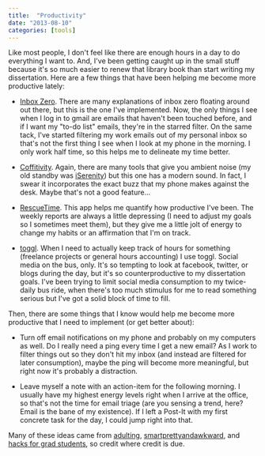 ```yaml
---
title:  "Productivity" 
date: "2013-08-10"
categories: [tools]
---
```


Like most people, I don't feel like there are enough hours in a day to do everything I want to. And, I've been getting caught up in the small stuff because it's so much easier to renew that library book than start writing my dissertation. Here are a few things that have been helping me become more productive lately:


* [Inbox Zero](http://xph.us/2013/01/22/inbox-zero-for-life.html). There are many explanations of inbox zero floating around out there, but this is the one I've implemented. Now, the only things I see when I log in to gmail are emails that haven't been touched before, and if I want my "to-do list" emails, they're in the starred filter. 
On the same tack, I've started filtering my work emails out of my personal inbox so that's not the first thing I see when I look at my phone in the morning. I only work half time, so this helps me to delineate my time better. 

* [Coffitivity](http://www.coffitivity.com/). Again, there are many tools that give you ambient noise (my old standby was [iSerenity](http://www.iserenity.com/)) but this one has a modern sound. In fact, I swear it incorporates the exact buzz that my phone makes against the desk. Maybe that's not a good feature...

* [RescueTime](http://rescuetime.com/ref/506719). This app helps me quantify how productive I've been. The weekly reports are always a little depressing (I need to adjust my goals so I sometimes meet them), but they give me a little jolt of energy to change my habits or an affirmation that I'm on track.

* [toggl](http://www.toggl.com/). When I need to actually keep track of hours for something (freelance projects or general hours accounting) I use toggl. 
Social media on the bus, only. It's so tempting to look at facebook, twitter, or blogs during the day, but it's so counterproductive to my dissertation goals. I've been trying to limit social media consumption to my twice-daily bus ride, when there's too much stimulus for me to read something serious but I've got a solid block of time to fill. 


Then, there are some things that I know would help me become more productive that I need to implement (or get better about):

* Turn off email notifications on my phone and probably on my computers as well. Do I really need a ping every time I get a new email? As I work to filter things out so they don't hit my inbox (and instead are filtered for later consumption), maybe the ping will become more meaningful, but right now it's probably a distraction.

* Leave myself a note with an action-item for the following morning. I usually have my highest energy levels right when I arrive at the office, so that's not the time for email triage (are you sensing a trend, here? Email is the bane of my existence). If I left a Post-It with my first concrete task for the day, I could jump right into that. 

Many of these ideas came from [adulting](http://adultingblog.com/), [smartprettyandawkward](http://smartprettyandawkward.com/), and [hacks for grad students](http://matt.might.net/articles/productivity-tips-hints-hacks-tricks-for-grad-students-academics/), so credit where credit is due.